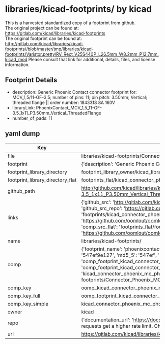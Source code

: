 # libraries/kicad-footprints/ by kicad  
This is a harvested standardized copy of a footprint from github.  
The original project can be found at:  
https://gitlab.com/kicad/libraries/kicad-footprints  
The original footprint can be found at:
http://gitlab.com/kicad/libraries/kicad-footprints//blob/master/tmp/libraries/kicad-footprints/Varistor.pretty/RV_Rect_V25S440P_L26.5mm_W8.2mm_P12.7mm.kicad_mod
Please consult that link for additional, details, files, and license information.  
## Footprint Details
* description: Generic Phoenix Contact connector footprint for: MCV_1,5/11-GF-3.5; number of pins: 11; pin pitch: 3.50mm; Vertical; threaded flange || order number: 1843318 8A 160V  
* libraryLink: PhoenixContact_MCV_1,5_11-GF-3.5_1x11_P3.50mm_Vertical_ThreadedFlange  
* number_of_pads: 11  
## yaml dump  
| Key | Value |  
| --- | --- |  
| file | libraries/kicad-footprints/Connector_Phoenix_MC.pretty/PhoenixContact_MCV_1,5_11-GF-3.5_1x11_P3.50mm_Vertical_ThreadedFlange.kicad_mod |  
| footprint | {'description': 'Generic Phoenix Contact connector footprint for: MCV_1,5/11-GF-3.5; number of pins: 11; pin pitch: 3.50mm; Vertical; threaded flange || order number: 1843318 8A 160V', 'libraryLink': 'PhoenixContact_MCV_1,5_11-GF-3.5_1x11_P3.50mm_Vertical_ThreadedFlange', 'number_of_pads': 11} |  
| footprint_library_directory | footprint_library_owner/kicad_libraries/kicad-footprints/ |  
| footprint_library_directory_flat | footprints_flat/kicad_connector_phoenix_mc_phoenixcontact_mcv_1,5_11_gf_3_5_1x11_p3_50mm_vertical_threadedflange/working |  
| github_path | http://github.com/kicad/libraries/kicad-footprints//blob/master/tmp/libraries/kicad-footprints/Connector_Phoenix_MC.pretty/PhoenixContact_MCV_1,5_11-GF-3.5_1x11_P3.50mm_Vertical_ThreadedFlange.kicad_mod |  
| links | {'github_src': 'http://gitlab.com/kicad/libraries/kicad-footprints//blob/master/tmp/libraries/kicad-footprints/Varistor.pretty/RV_Rect_V25S440P_L26.5mm_W8.2mm_P12.7mm.kicad_mod', 'github_src_repo': 'https://gitlab.com/kicad/libraries/kicad-footprints', 'oomp_bot': 'footprints/kicad_connector_phoenix_mc_phoenixcontact_mcv_1,5_11_gf_3_5_1x11_p3_50mm_vertical_threadedflange/working', 'oomp_bot_github': 'https://github.com/oomlout/oomlout_oomp_footprint_bot/tree/main/footprints/kicad_connector_phoenix_mc_phoenixcontact_mcv_1,5_11_gf_3_5_1x11_p3_50mm_vertical_threadedflange/working', 'oomp_src_flat': 'footprints_flat/footprints_flat/kicad_connector_phoenix_mc_phoenixcontact_mcv_1,5_11_gf_3_5_1x11_p3_50mm_vertical_threadedflange/working', 'oomp_src_flat_github': 'https://github.com/oomlout/oomlout_oomp_footprint_src/tree/main/footprints_flat/kicad_connector_phoenix_mc_phoenixcontact_mcv_1,5_11_gf_3_5_1x11_p3_50mm_vertical_threadedflange/working'} |  
| name | libraries/kicad-footprints/ |  
| oomp | {'footprint_name': 'phoenixcontact_mcv_1,5_11_gf_3_5_1x11_p3_50mm_vertical_threadedflange', 'library_name': 'connector_phoenix_mc', 'md5': '547ef9e1274a6a8c5a6c981f005e9eea', 'md5_10': '547ef9e127', 'md5_5': '547ef', 'md5_6': '547ef9', 'oomp_key': 'oomp_kicad_connector_phoenix_mc_phoenixcontact_mcv_1,5_11_gf_3_5_1x11_p3_50mm_vertical_threadedflange', 'oomp_key_extra': 'oomp_footprint_kicad_connector_phoenix_mc_phoenixcontact_mcv_1,5_11_gf_3_5_1x11_p3_50mm_vertical_threadedflange', 'oomp_key_full': 'oomp_footprint_kicad_connector_phoenix_mc_phoenixcontact_mcv_1,5_11_gf_3_5_1x11_p3_50mm_vertical_threadedflange_547ef9', 'oomp_key_simple': 'kicad_connector_phoenix_mc_phoenixcontact_mcv_1,5_11_gf_3_5_1x11_p3_50mm_vertical_threadedflange', 'original_filename': 'libraries/kicad-footprints/Connector_Phoenix_MC.pretty/PhoenixContact_MCV_1,5_11-GF-3.5_1x11_P3.50mm_Vertical_ThreadedFlange.kicad_mod', 'owner_name': 'kicad'} |  
| oomp_key | oomp_kicad_connector_phoenix_mc_phoenixcontact_mcv_1,5_11_gf_3_5_1x11_p3_50mm_vertical_threadedflange |  
| oomp_key_full | oomp_footprint_kicad_connector_phoenix_mc_phoenixcontact_mcv_1,5_11_gf_3_5_1x11_p3_50mm_vertical_threadedflange |  
| oomp_key_simple | kicad_connector_phoenix_mc_phoenixcontact_mcv_1,5_11_gf_3_5_1x11_p3_50mm_vertical_threadedflange |  
| owner | kicad |  
| repo | {'documentation_url': 'https://docs.github.com/rest/overview/resources-in-the-rest-api#rate-limiting', 'message': "API rate limit exceeded for 84.66.173.59. (But here's the good news: Authenticated requests get a higher rate limit. Check out the documentation for more details.)"} |  
| url | https://gitlab.com/kicad/libraries/kicad-footprints |  

